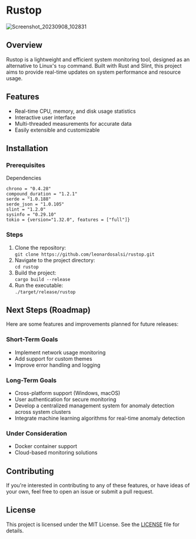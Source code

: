 # Rustop

![Screenshot_20230908_102831](https://github.com/leonardosalsi/rustop/assets/55445584/9890f5e2-d7bd-4a11-a072-17c2cedfffd5)
## Overview
Rustop is a lightweight and efficient system monitoring tool, designed as an alternative to Linux's `top` command. Built with Rust and Slint, this project aims to provide real-time updates on system performance and resource usage.

## Features
- Real-time CPU, memory, and disk usage statistics
- Interactive user interface
- Multi-threaded measurements for accurate data
- Easily extensible and customizable

## Installation

### Prerequisites
Dependencies
```
chrono = "0.4.28"
compound_duration = "1.2.1"
serde = "1.0.188"
serde_json = "1.0.105"
slint = "1.2.0"
sysinfo = "0.29.10"
tokio = {version="1.32.0", features = ["full"]}
```

### Steps
1. Clone the repository:<br>
```git clone https://github.com/leonardosalsi/rustop.git```
2. Navigate to the project directory:<br>
```cd rustop```
3. Build the project:<br>
```cargo build --release```
4. Run the executable:<br>
```./target/release/rustop```

## Next Steps (Roadmap)

Here are some features and improvements planned for future releases:

### Short-Term Goals
- Implement network usage monitoring
- Add support for custom themes
- Improve error handling and logging

### Long-Term Goals
- Cross-platform support (Windows, macOS)
- User authentication for secure monitoring
- Develop a centralized management system for anomaly detection across system clusters
- Integrate machine learning algorithms for real-time anomaly detection

### Under Consideration
- Docker container support
- Cloud-based monitoring solutions

## Contributing
If you're interested in contributing to any of these features, or have ideas of your own, feel free to open an issue or submit a pull request.

## License
This project is licensed under the MIT License. See the [LICENSE](LICENSE) file for details.
